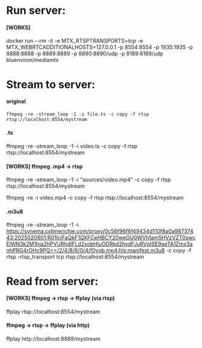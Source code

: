 # Run server:
#### [WORKS]
docker run --rm -it -e MTX_RTSPTRANSPORTS=tcp -e MTX_WEBRTCADDITIONALHOSTS=127.0.0.1 -p 8554:8554 -p 1935:1935 -p 8888:8888 -p 8889:8889 -p 8890:8890/udp -p 8189:8189/udp bluenviron/mediamtx 

# Stream to server:
#### original
```
ffmpeg -re -stream_loop -1 -i file.ts -c copy -f rtsp rtsp://localhost:8554/mystream
```
#### .ts
ffmpeg -re -stream_loop -1 -i video.ts -c copy -f rtsp rtsp://localhost:8554/mystream
#### [WORKS] ffmpeg .mp4 -> rtsp 
ffmpeg -re -stream_loop -1 -i "sources/video.mp4" -c copy -f rtsp rtsp://localhost:8554/mystream

ffmpeg -re -i video.mp4 -c copy -f rtsp rtsp://localhost:8554/mystream
#### .m3u8
ffmpeg -re -stream_loop -1 -i https://synema.cxllmerichie.com/proxy/0c56f96f6f49434d110f8a0a98737443:2025020601:R01lcjFaQkF1QXFCeHBCY20weGU0WVh1am5HVzVZT0swcElWN3k2M1hja2hPVURhdlFLd2xobHluODRkd2hydFJuRVplSE9qeTA1Zmx3anhPRG4rOHc9PQ==/2/4/8/6/0/4/f0yob.mp4:hls:manifest.m3u8 -c copy -f rtsp -rtsp_transport tcp rtsp://localhost:8554/mystream

# Read from server:
#### [WORKS] ffmpeg -> rtsp -> ffplay (via rtsp)
ffplay rtsp://localhost:8554/mystream
#### ffmpeg -> rtsp -> ffplay (via http)
ffplay http://localhost:8889/mystream